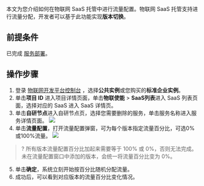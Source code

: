 本文为您介绍如何在物联网 SaaS 托管中进行流量配置。物联网 SaaS 托管支持进行流量分配，开发者可以基于此功能实现**版本切换**。

## 前提条件

已完成 [服务部署](https://cloud.tencent.com/document/product/1465/59051)。

## 操作步骤

1. 登录 [物联网开发平台控制台](https://console.cloud.tencent.com/iotexplorer) ，选择**公共实例**或您购买的**标准企业实例**。
2. 单击**项目 ID** 进入项目详情页面，单击**物联使能** > **SaaS列表**进入 SaaS 列表页面，选择对应的 SaaS 进入 SaaS 详情页。
3. 单击**自研节点**进入自研节点页，选择您需要删除的服务，单击服务名称进入服务详情页面。
   ![](https://qcloudimg.tencent-cloud.cn/raw/e228643833d1c07e180786d3d2e855f7.png)<br>
4. 单击**流量配置**，打开流量配置弹窗，可为每个版本指定流量百分比，可选0%或100%流量。
   ![](https://qcloudimg.tencent-cloud.cn/raw/be161818eff94faa8e2c20cadc4a6a8f.png)
> ?  所有版本流量配置百分比加起来需要等于 100% 或 0%，否则无法完成。未在流量配置窗口中添加的版本，会统一将流量百分比变为 0%。
5. 单击**确定**，系统立刻开始按百分比随机分配流量。
6. 成功后，可以看到对应版本的流量百分比变化情况。
